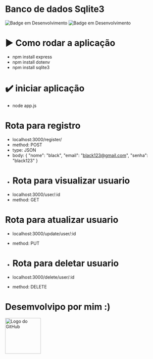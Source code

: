 # Banco de dados Sqlite3
![Badge em Desenvolvimento](http://img.shields.io/static/v1?label=NODE.JS&message=FRAMEWORK&color=blue&style=for-the-badge)
![Badge em Desenvolvimento](http://img.shields.io/static/v1?label=STATUS&message=CONCLUIDO&color=GREEN&style=for-the-badge)

# ▶️ Como rodar a aplicação 
- npm install express
- npm install dotenv
- npm install sqlite3

# ✔️ iniciar aplicação 
- node app.js

# Rota para registro
- localhost:3000/register/
- method: POST
- type: JSON
- body: {
	"nome": "black",
	"email": "black123@gmail.com",
	"senha": "black123"
}
- # Rota para visualizar usuario
- localhost:3000/user/:id
- method: GET

# Rota para atualizar usuario
- localhost:3000/update/user/:id
- method: PUT

- # Rota para deletar usuario
- localhost:3000/delete/user/:id
- method: DELETE
# Desemvolvipo por mim :)
<img src="https://github.com/BlackPoowerDev/sqlite3-node.js/assets/116099170/538626e6-7b61-471f-be1f-7ec6c5b610bb" width="115" alt="Logo do GitHub">
